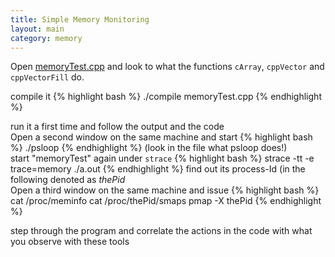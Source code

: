 ```yaml
---
title: Simple Memory Monitoring
layout: main
category: memory
---
```


Open [memoryTest.cpp]({{site.exercises_repo}}/hands-on/memory/memoryTest.cpp) and look to what the functions
``cArray``, ``cppVector`` and ``cppVectorFill`` do.

compile it
{% highlight bash %}
./compile memoryTest.cpp
{% endhighlight %}

run it a first time and follow the output and the code
<br>
Open a second window on the same machine and start
{% highlight bash %}
./psloop
{% endhighlight %}
(look in the file what psloop does!)
<br>
start "memoryTest" again under ``strace``
{% highlight bash %}
strace -tt -e trace=memory ./a.out
{% endhighlight %}
find out its process-Id (in the following denoted as _thePid_
<br>
Open a third window on the same machine and issue
{% highlight bash %}
cat /proc/meminfo
cat /proc/thePid/smaps
pmap -X thePid
{% endhighlight %}
<p>
step through the program and correlate the actions in the code with what you observe with these tools

